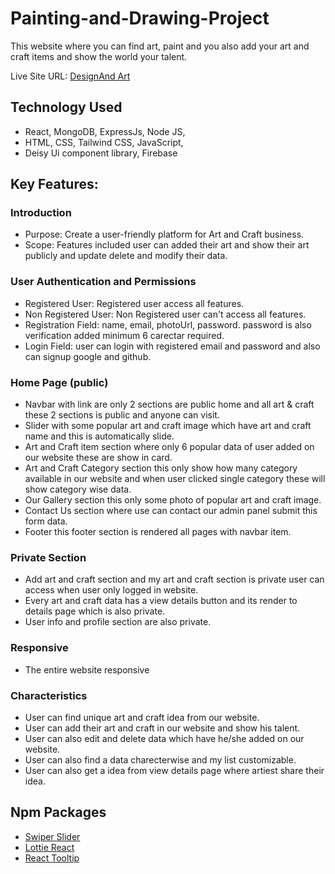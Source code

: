 # Painting-and-Drawing-Project

This website where you can find art, paint and you also add your art and craft items and show the world your talent.

Live Site URL: [DesignAnd Art](https://design-and-art-75931.web.app/)

<a href="https://design-and-art-75931.web.app/">
 
</a>

 

## Technology Used

 - React, MongoDB, ExpressJs, Node JS,
 - HTML, CSS, Tailwind CSS, JavaScript,
 - Deisy Ui component library, Firebase


## Key Features:
### Introduction
- Purpose: Create a user-friendly platform for Art and Craft business.
- Scope: Features included user can added their art and show their art publicly and update delete and modify their data.

### User Authentication and Permissions
- Registered User: Registered user access all features.
- Non Registered User: Non Registered user can't access all features.
- Registration Field: name, email, photoUrl, password. password is also verification added minimum 6 carectar required.
- Login Field: user can login with registered email and password and also can signup google and github.

### Home Page (public)
- Navbar with link are only 2 sections are public home and all art & craft these 2 sections is public and anyone can visit.
- Slider with some popular art and craft image which have art and craft name and this is automatically slide.
- Art and Craft item section where only 6 popular data of user added on our website these are show in card.
- Art and Craft Category section this only show how many category available in our website and when user clicked single category these will show category wise data.
- Our Gallery section this only some photo of popular art and craft image.
- Contact Us section where use can contact our admin panel submit this form data.
- Footer this footer section is rendered all pages with navbar item.

### Private Section
- Add art and craft section and my art and craft section is private user can access when user only logged in website.
- Every art and craft data has a view details button and its render to details page which is also private.
- User info and profile section are also private.

### Responsive
- The entire website responsive

### Characteristics
- User can find unique art and craft idea from our website.
- User can add their art and craft in our website and show his talent.
- User can also edit and delete data which have he/she added on our website.
- User can also find a data charecterwise and my list customizable.
- User can also get a idea from view details page where artiest share their idea.

## Npm Packages
- [Swiper Slider](https://swiperjs.com)
- [Lottie React](https://www.npmjs.com/package/lottie-react)
- [React Tooltip](https://react-tooltip.com)

